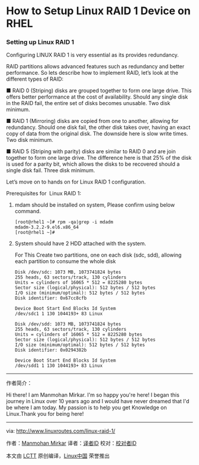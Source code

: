 How to Setup Linux RAID 1 Device on RHEL
============================================================


### Setting up Linux RAID 1

Configuring LINUX RAID 1 is very essential as its provides redundancy.

RAID partitions allows advanced features such as redundancy and better performance. So lets describe how to implement RAID, let’s look at the different types of RAID:

■ RAID 0 (Striping) disks are grouped together to form one large drive. This offers better performance at the cost of availability. Should any single disk in the RAID fail, the entire set of disks becomes unusable. Two disk minimum.

■ RAID 1 (Mirroring) disks are copied from one to another, allowing for redundancy. Should one disk fail, the other disk takes over, having an exact copy of data from the original disk. The downside here is slow write times. Two disk minimum.

■ RAID 5 (Striping with parity) disks are similar to RAID 0 and are join together to form one large drive. The difference here is that 25% of the disk is used for a parity bit, which allows the disks to be recovered should a single disk fail. Three disk minimum.

Let’s move on to hands on for Linux RAID 1 configuration.

Prerequisites for  Linux RAID 1:

1. mdam should be installed on system, Please confirm using below command.

	```
	[root@rhel1 ~]# rpm -qa|grep -i mdadm
	mdadm-3.2.2-9.el6.x86_64
	[root@rhel1 ~]#
	```

2. System should have 2 HDD attached with the system.

	For This Create two partitions, one on each disk (sdc, sdd), allowing each partition to consume the whole disk

	```
	Disk /dev/sdc: 1073 MB, 1073741824 bytes
	255 heads, 63 sectors/track, 130 cylinders
	Units = cylinders of 16065 * 512 = 8225280 bytes
	Sector size (logical/physical): 512 bytes / 512 bytes
	I/O size (minimum/optimal): 512 bytes / 512 bytes
	Disk identifier: 0x67cc8cfb

	Device Boot Start End Blocks Id System
	/dev/sdc1 1 130 1044193+ 83 Linux

	Disk /dev/sdd: 1073 MB, 1073741824 bytes
	255 heads, 63 sectors/track, 130 cylinders
	Units = cylinders of 16065 * 512 = 8225280 bytes
	Sector size (logical/physical): 512 bytes / 512 bytes
	I/O size (minimum/optimal): 512 bytes / 512 bytes
	Disk identifier: 0x0294382b

	Device Boot Start End Blocks Id System
	/dev/sdd1 1 130 1044193+ 83 Linux
	```

--------------------------------------------------------------------------------


作者简介：

Hi there! I am Manmohan Mirkar. I'm so happy you're here! I began this journey in Linux over 10 years ago and I would have never dreamed that I'd be where I am today. My passion is to help you get Knowledge on Linux.Thank you for being here!

--------------------------------------------------------------------------------

via: http://www.linuxroutes.com/linux-raid-1/

作者：[Manmohan Mirkar][a]
译者：[译者ID](https://github.com/译者ID)
校对：[校对者ID](https://github.com/校对者ID)

本文由 [LCTT](https://github.com/LCTT/TranslateProject) 原创编译，[Linux中国](https://linux.cn/) 荣誉推出

[a]:http://www.linuxroutes.com/author/admin/
[1]:http://www.linuxroutes.com/linux-raid-1/#
[2]:http://www.linuxroutes.com/linux-raid-1/#
[3]:http://www.linuxroutes.com/linux-raid-1/#
[4]:http://www.linuxroutes.com/linux-raid-1/#
[5]:http://www.linuxroutes.com/linux-raid-1/#
[6]:http://www.linuxroutes.com/linux-raid-1/#
[7]:http://www.linuxroutes.com/linux-raid-1/#
[8]:http://www.linuxroutes.com/linux-raid-1/#
[9]:http://www.linuxroutes.com/linux-raid-1/#
[10]:http://www.linuxroutes.com/linux-raid-1/#
[11]:http://www.linuxroutes.com/linux-raid-1/#
[12]:http://www.linuxroutes.com/author/admin/
[13]:http://www.linuxroutes.com/linux-raid-1/#respond
